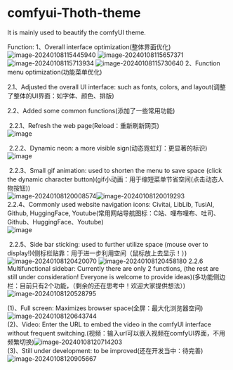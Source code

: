 # comfyui-Thoth-theme
It is mainly used to beautify the comfyUI theme.<br>



Function:
1、Overall interface optimization(整体界面优化)
![image-20240108115445940](https://github.com/RyanSHS6/comfyui-Thoth-theme/assets/118988972/f3b058c6-b796-4fb8-82aa-3e1cb6972834)
![image-20240108115657371](https://github.com/RyanSHS6/comfyui-Thoth-theme/assets/118988972/92b4308e-0d86-4a68-8218-f962b894c65f)
![image-20240108115713934](https://github.com/RyanSHS6/comfyui-Thoth-theme/assets/118988972/08caa97a-9104-4032-ad79-b614dc163665)
![image-20240108115730640](https://github.com/RyanSHS6/comfyui-Thoth-theme/assets/118988972/defaf143-62c9-4228-922f-7dade41cf914)
2、Function menu optimization(功能菜单优化)

   2.1、Adjusted the overall UI interface: such as fonts, colors, and layout(调整了整体的UI界面：如字体、颜色、排版)

   2.2、Added some common functions(添加了一些常用功能)

​       2.2.1、Refresh the web page(Reload：重新刷新网页)<br>
![image](https://github.com/RyanSHS6/comfyui-Thoth-theme/assets/118988972/b26b929e-d47d-4340-ad1c-950bca40b47c)


​       2.2.2、Dynamic neon: a more visible sign(动态霓虹灯：更显著的标识)<br>
![image](https://github.com/RyanSHS6/comfyui-Thoth-theme/assets/118988972/5150b0f9-9390-4d8b-8667-892a46058c36)


​       2.2.3、Small gif animation: used to shorten the menu to save space (click the dynamic character button)(gif小动画：用于缩短菜单节省空间(点击动态人物按钮))<br>
![image-20240108120008574](https://github.com/RyanSHS6/comfyui-Thoth-theme/assets/118988972/bbd9d986-6bef-41f9-8077-04bc303c7c1b)![image-20240108120019293](https://github.com/RyanSHS6/comfyui-Thoth-theme/assets/118988972/365e83b7-3aa7-4ece-8d58-b09261efe351)
<br>
       2.2.4、Commonly used website navigation icons: Civitai, LibLib, TusiAI, Github, HuggingFace, Youtube(常用网站导航图标：C站、哩布哩布、吐司、Github、HuggingFace、Youtube)<br>
   ![image](https://github.com/RyanSHS6/comfyui-Thoth-theme/assets/118988972/3a55687a-5835-44e1-8e51-36aa38b8c41d)


​       2.2.5、Side bar sticking: used to further utilize space (mouse over to display!)(侧标栏贴靠：用于进一步利用空间（鼠标放上去显示！）)
![image-20240108120420070](https://github.com/RyanSHS6/comfyui-Thoth-theme/assets/118988972/4a186f40-7102-48f5-ae48-9381ddcdf161)
![image-20240108120458180](https://github.com/RyanSHS6/comfyui-Thoth-theme/assets/118988972/8ad32567-2a78-4672-8044-d400ef4fe2c1)
 2.2.6  Multifunctional sidebar: Currently there are only 2 functions, (the rest are still under consideration! Everyone is welcome to provide ideas)(多功能侧边栏：目前只有2个功能，（剩余的还在思考中！欢迎大家提供想法）)
![image-20240108120528795](https://github.com/RyanSHS6/comfyui-Thoth-theme/assets/118988972/0c61a45c-609f-4a86-9452-10cdd35bff9b)

(1)、Full screen: Maximizes browser space(全屏：最大化浏览器空间)![image-20240108120643744](https://github.com/RyanSHS6/comfyui-Thoth-theme/assets/118988972/9c66973a-a42f-4535-87a5-7b6f2cb6d1c3)<br>
(2)、Video: Enter the URL to embed the video in the comfyUI interface without frequent switching.(视频：输入url可以嵌入视频在comfyUI界面，不用频繁切换)![image-20240108120714203](https://github.com/RyanSHS6/comfyui-Thoth-theme/assets/118988972/cb1ddea5-2e89-49de-93ab-0b8287d9bb82)<br>
(3)、Still under development: to be improved(还在开发当中：待完善)![image-20240108120905667](https://github.com/RyanSHS6/comfyui-Thoth-theme/assets/118988972/9ad659ac-4e20-41f4-ba7a-08875349eaec)<br>
